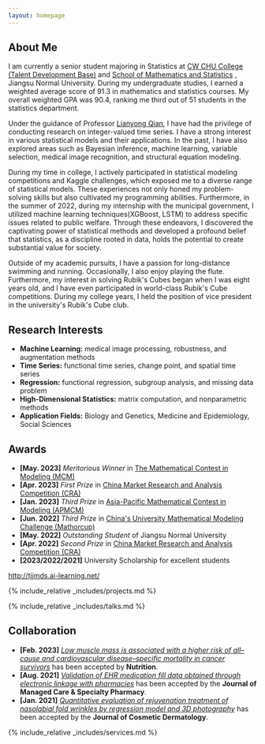 ```yaml
---
layout: homepage
---
```


## About Me

I am currently a senior student majoring in Statistics at <a href="http://jwsy.jsnu.edu.cn/" target="_blank"> CW CHU College (Talent Development Base)</a> and <a href="http://maths.jsnu.edu.cn/" target="_blank"> School of Mathematics and Statistics</a> , Jiangsu Normal University. During my undergraduate studies, I earned a weighted average score of 91.3 in mathematics and statistics courses. My overall weighted GPA was 90.4, ranking me third out of 51 students in the statistics department.

Under the guidance of Professor <a href="http://maths.jsnu.edu.cn/_t1395/17335/list.htm" target="_blank"> Lianyong Qian</a>, I have had the privilege of conducting research on integer-valued time series. I have a strong interest in various statistical models and their applications. In the past, I have also explored areas such as Bayesian inference, machine learning, variable selection, medical image recognition, and structural equation modeling.

During my time in college, I actively participated in statistical modeling competitions and Kaggle challenges, which exposed me to a diverse range of statistical models. These experiences not only honed my problem-solving skills but also cultivated my programming abilities. Furthermore, in the summer of 2022, during my internship with the municipal government, I utilized machine learning techniques(XGBoost, LSTM) to address specific issues related to public welfare. Through these endeavors, I discovered the captivating power of statistical methods and developed a profound belief that statistics, as a discipline rooted in data, holds the potential to create substantial value for society.

Outside of my academic pursuits, I have a passion for long-distance swimming and running. Occasionally, I also enjoy playing the flute. Furthermore, my interest in solving Rubik's Cubes began when I was eight years old, and I have even participated in world-class Rubik's Cube competitions. During my college years, I held the position of vice president in the university's Rubik's Cube club.


## Research Interests
- **Machine Learning:** medical image processing, robustness, and augmentation methods
- **Time Series:** functional time series, change point, and spatial time series
- **Regression:** functional regression, subgroup analysis, and missing data problem
- **High-Dimensional Statistics:** matrix computation, and nonparametric methods
- **Application Fields:** Biology and Genetics, Medicine and Epidemiology, Social Sciences


## Awards
- **[May. 2023]** *Meritorious Winner* in <a href="https://www.comap.com/contests/mcm-icm" target="_blank"> The Mathematical Contest in Modeling (MCM) </a>
- **[Apr. 2023]**  *First Prize* in <a href="http://www.china-cssc.org/show-274-1271-1.html" target="_blank"> China Market Research and Analysis Competition (CRA) </a>
- **[Jan. 2023]**  *Third Prize* in <a href="http://www.apmcm.org/" target="_blank"> Asia-Pacific Mathematical Contest in Modeling (APMCM) </a>
- **[Jun. 2022]**  *Third Prize* in <a href="http://mathorcup.org/" target="_blank"> China's University Mathematical Modeling Challenge (Mathorcup) </a>
- **[May. 2022]** *Outstanding Student* of Jiangsu Normal University
- **[Apr. 2022]**  *Second Prize* in <a href="http://www.china-cssc.org/show-274-1271-1.html" target="_blank"> China Market Research and Analysis Competition (CRA) </a>
- **[2023/2022/2021]** University Scholarship for excellent students

http://tjjmds.ai-learning.net/

<!-- {% include_relative _includes/publications.md %} -->

{% include_relative _includes/projects.md %}

{% include_relative _includes/talks.md %}







## Collaboration

<!-- - **[Feb. 2020]** Our paper about incremental learning is accepted to CVPR 2020.
- **[Feb. 2020]** We will host the ACM Multimedia Asia 2020 conference in Singapore!
- **[Sept. 2019]** Our paper about few-shot learning is accepted to NeurIPS 2019. -->
- **[Feb. 2023]** <a href="https://www.sciencedirect.com/science/article/pii/S089990072200346X" target="_blank">*Low muscle mass is associated with a higher risk of all–cause and cardiovascular disease–specific mortality in cancer survivors*</a> has been accepted by **Nutrition**. 
- **[Aug. 2021]** <a href="https://www.jmcp.org/doi/full/10.18553/jmcp.2021.27.10.1482" target="_blank">*Validation of EHR medication fill data obtained through electronic linkage with pharmacies*</a> has been accepted by the **Journal of Managed Care & Specialty Pharmacy**.
- **[Jan. 2021]** <a href="https://onlinelibrary.wiley.com/doi/abs/10.1111/jocd.13486" target="_blank">*Quantitative evaluation of rejuvenation treatment of nasolabial fold wrinkles by regression model and 3D photography*</a> has been accepted by the **Journal of Cosmetic Dermatology**.


{% include_relative _includes/services.md %}


